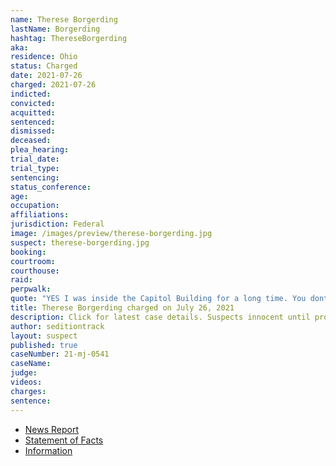 ```yaml
---
name: Therese Borgerding
lastName: Borgerding
hashtag: ThereseBorgerding
aka:
residence: Ohio
status: Charged
date: 2021-07-26
charged: 2021-07-26
indicted:
convicted:
acquitted:
sentenced:
dismissed:
deceased:
plea_hearing:
trial_date:
trial_type:
sentencing:
status_conference:
age:
occupation:
affiliations:
jurisdiction: Federal
image: /images/preview/therese-borgerding.jpg
suspect: therese-borgerding.jpg
booking:
courtroom:
courthouse:
raid:
perpwalk:
quote: "YES I was inside the Capitol Building for a long time. You dont [sic] know The Truth what really happened"
title: Therese Borgerding charged on July 26, 2021
description: Click for latest case details. Suspects innocent until proven guilty.
author: seditiontrack
layout: suspect
published: true
caseNumber: 21-mj-0541
caseName:
judge:
videos:
charges:
sentence:
---
```

- [News Report](https://www.daytondailynews.com/crime/fbi-arrests-englewood-man-piqua-woman-in-us-capitol-siege/5F6DZFU6YVGDHIQECDLII7IOSY/)
- [Statement of Facts](https://www.justice.gov/usao-dc/case-multi-defendant/file/1417571/download)
- [Information](https://extremism.gwu.edu/sites/g/files/zaxdzs2191/f/Walter%20Messer%20and%20Therese%20Borgerding%20Information.pdf)
